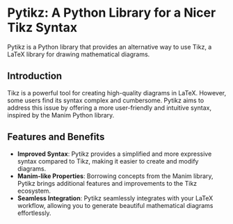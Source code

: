 # Pytikz: A Python Library for a Nicer Tikz Syntax

Pytikz is a Python library that provides an alternative way to use Tikz, a LaTeX library for drawing mathematical diagrams.

## Introduction

Tikz is a powerful tool for creating high-quality diagrams in LaTeX. However, some users find its syntax complex and cumbersome. Pytikz aims to address this issue by offering a more user-friendly and intuitive syntax, inspired by the Manim Python library.

## Features and Benefits

- **Improved Syntax**: Pytikz provides a simplified and more expressive syntax compared to Tikz, making it easier to create and modify diagrams.
- **Manim-like Properties**: Borrowing concepts from the Manim library, Pytikz brings additional features and improvements to the Tikz ecosystem.
- **Seamless Integration**: Pytikz seamlessly integrates with your LaTeX workflow, allowing you to generate beautiful mathematical diagrams effortlessly.
